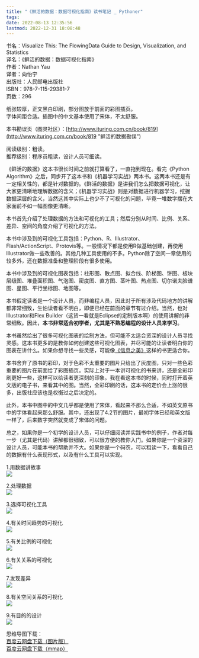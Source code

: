 ```yaml
---
title: "《鲜活的数据：数据可视化指南》读书笔记 _ Pythoner"
tags: 
date: 2022-08-13 12:35:56
lastmod: 2022-12-31 18:08:48
---
```


书名：Visualize This: The FlowingData Guide to Design, Visualization, and Statistics  
译名：《鲜活的数据：数据可视化指南》  
作者：Nathan Yau  
译者：向怡宁  
出版社：人民邮电出版社  
ISBN：978-7-115-29381-7  
页数：296

纸张较厚，正文黑白印刷，部分图放于前面的彩图插页。  
字体间距合适。插图中的中文基本使用了宋体，不太舒服。

本书勘误页（图灵社区）：[http://www.ituring.com.cn/book/819](http://www.ituring.com.cn/book/819 "鲜活的数据勘误")

阅读级别：粗读。  
推荐级别：程序员粗读，设计人员可细读。  
  
《鲜活的数据》这本书很长时间之前就打算看了，一直拖到现在。看完《Python Algorithm》之后，同步开了这本书和《机器学习实战》两本书。这两本书还是有一定相关性的，都是针对数据的。《鲜活的数据》是讲我们怎么把数据可视化，让大家更清晰地理解数据的含义；《机器学习实战》则是对数据进行机器学习，挖掘数据深层的含义，当然这其中实际上也少不了可视化的问题，毕竟一堆数字摆在大家面前不如一幅图像更清晰。

本书首先介绍了处理数据的方法和可视化的工具；然后分别从时间、比例、关系、差异、空间的角度介绍了可视化的方法。

本书中涉及到的可视化工具包括：Python、R、Illustrator、Flash/ActionScript、Protovis等。一般情况下都是使用R做基础创建，再使用Illustrator做一些改善的。其他几种工具使用的不多。Python除了空间一章使用的较多外，还在数据准备和整理阶段有很多使用。

本书中涉及到的可视化图表包括：柱形图、散点图、拟合线、阶梯图、饼图、板块层级图、堆叠面积图、气泡图、密度图、直方图、茎叶图、热点图、切尔诺夫脸谱图、星图、平行坐标图、地图等。

本书假定读者是一个设计人员，而非编程人员，因此对于所有涉及代码地方的讲解都非常细致，生怕读者看不明白，即便已经在前面的章节有过介绍。当然，也对Illustrator和Flex Builder（这货一看就是Eclipse的定制版本啊）的使用讲解的非常细致。因此，**本书非常适合初学者，尤其是不熟悉编程的设计人员来学习**。

本书虽然给出了很多可视化图表的绘制方法，但可能不太适合资深的设计人员寻找灵感。这本书更多的是教你如何创建这些可视化图表，并尽可能的让读者明白你的图表在讲什么。如果你想寻找一些灵感，可能像[《信息之美》](http://www.pythoner.com/73.html "《信息之美》读书笔记")这样的书更适合你。

本书舍弃了原书的彩印，对于色彩不太重要的图片只给出了灰度图，只对一些色彩重要的图片在前面给了彩图插页。实际上对于一本讲可视化的书来讲，还是全彩印刷更好一些，这样可以给读者更深刻的印象。我在看这本书的时候，同时打开着英文版的电子书，来看其中的图。当然，全彩印刷的话，这本书的定价会上涨的很多，出版社应该也是权衡过之后决定的。

此外，本书中图中的中文几乎都是使用了宋体，看起来不那么合适，不如英文原书中的字体看起来那么舒服。其中，还出现了4.2节的图片，最初字体已经和英文版一样了，后来数字突然就变成了宋体的问题。

总之，如果你是一个初学的设计人员，可以仔细阅读并实践书中的例子，作者对每一步（尤其是代码）讲解都很细致，可以很方便的教你入门。如果你是一个资深的设计人员，可能本书的帮助并不大。如果你是一个码农，可以粗读一下，看看自己的数据有什么表现形式，以及有什么工具可以实现。

1.用数据讲故事  
[![](http://www.pythoner.com/wp-content/uploads/2013/07/1.%E7%94%A8%E6%95%B0%E6%8D%AE%E8%AE%B2%E6%95%85%E4%BA%8B-300x125.png)
](http://www.pythoner.com/wp-content/uploads/2013/07/1.%E7%94%A8%E6%95%B0%E6%8D%AE%E8%AE%B2%E6%95%85%E4%BA%8B.png)

2.处理数据  
[![](http://www.pythoner.com/wp-content/uploads/2013/07/2.%E5%A4%84%E7%90%86%E6%95%B0%E6%8D%AE-250x300.png)
](http://www.pythoner.com/wp-content/uploads/2013/07/2.%E5%A4%84%E7%90%86%E6%95%B0%E6%8D%AE.png)

3.选择可视化工具  
[![](http://www.pythoner.com/wp-content/uploads/2013/07/3.%E9%80%89%E6%8B%A9%E5%8F%AF%E8%A7%86%E5%8C%96%E5%B7%A5%E5%85%B7-300x262.png)
](http://www.pythoner.com/wp-content/uploads/2013/07/3.%E9%80%89%E6%8B%A9%E5%8F%AF%E8%A7%86%E5%8C%96%E5%B7%A5%E5%85%B7.png)

4.有关时间趋势的可视化  
[![](http://www.pythoner.com/wp-content/uploads/2013/07/4.%E6%9C%89%E5%85%B3%E6%97%B6%E9%97%B4%E8%B6%8B%E5%8A%BF%E7%9A%84%E5%8F%AF%E8%A7%86%E5%8C%96-300x166.png)
](http://www.pythoner.com/wp-content/uploads/2013/07/4.%E6%9C%89%E5%85%B3%E6%97%B6%E9%97%B4%E8%B6%8B%E5%8A%BF%E7%9A%84%E5%8F%AF%E8%A7%86%E5%8C%96.png)

5.有关比例的可视化  
[![](http://www.pythoner.com/wp-content/uploads/2013/07/5.%E6%9C%89%E5%85%B3%E6%AF%94%E4%BE%8B%E7%9A%84%E5%8F%AF%E8%A7%86%E5%8C%96-300x134.png)
](http://www.pythoner.com/wp-content/uploads/2013/07/5.%E6%9C%89%E5%85%B3%E6%AF%94%E4%BE%8B%E7%9A%84%E5%8F%AF%E8%A7%86%E5%8C%96.png)

6.有关关系的可视化  
[![](http://www.pythoner.com/wp-content/uploads/2013/07/6.%E6%9C%89%E5%85%B3%E5%85%B3%E7%B3%BB%E7%9A%84%E5%8F%AF%E8%A7%86%E5%8C%96-300x129.png)
](http://www.pythoner.com/wp-content/uploads/2013/07/6.%E6%9C%89%E5%85%B3%E5%85%B3%E7%B3%BB%E7%9A%84%E5%8F%AF%E8%A7%86%E5%8C%96.png)

7.发现差异  
[![](http://www.pythoner.com/wp-content/uploads/2013/07/7.%E5%8F%91%E7%8E%B0%E5%B7%AE%E5%BC%82-300x221.png)
](http://www.pythoner.com/wp-content/uploads/2013/07/7.%E5%8F%91%E7%8E%B0%E5%B7%AE%E5%BC%82.png)

8.有关空间关系的可视化  
[![](http://www.pythoner.com/wp-content/uploads/2013/07/8.%E6%9C%89%E5%85%B3%E7%A9%BA%E9%97%B4%E5%85%B3%E7%B3%BB%E7%9A%84%E5%8F%AF%E8%A7%86%E5%8C%96-300x153.png)
](http://www.pythoner.com/wp-content/uploads/2013/07/8.%E6%9C%89%E5%85%B3%E7%A9%BA%E9%97%B4%E5%85%B3%E7%B3%BB%E7%9A%84%E5%8F%AF%E8%A7%86%E5%8C%96.png)

9.有目的的设计  
[![](http://www.pythoner.com/wp-content/uploads/2013/07/9.%E6%9C%89%E7%9B%AE%E7%9A%84%E7%9A%84%E8%AE%BE%E8%AE%A1-300x81.png)
](http://www.pythoner.com/wp-content/uploads/2013/07/9.%E6%9C%89%E7%9B%AE%E7%9A%84%E7%9A%84%E8%AE%BE%E8%AE%A1.png)

思维导图下载：  
[百度云网盘下载（图片版）](http://pan.baidu.com/share/link?shareid=2667452938&uk=3875896295 "鲜活的数据思维导图")  
[百度云网盘下载（mmap）](http://pan.baidu.com/share/link?shareid=2670462491&uk=3875896295 "鲜活的数据思维导图")